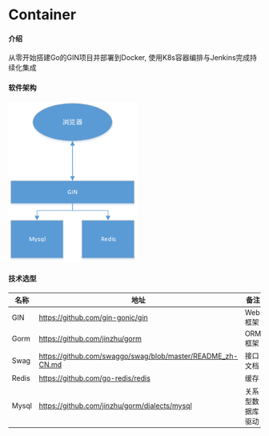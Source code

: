 # Container

#### 介绍
从零开始搭建Go的GIN项目并部署到Docker, 使用K8s容器编排与Jenkins完成持续化集成

#### 软件架构

![系统架构](resource/系统架构.png)


#### 技术选型
| 名称  | 地址                                          | 备注             |
| ----- | --------------------------------------------- | ---------------- |
| GIN   | https://github.com/gin-gonic/gin              | Web框架          |
| Gorm  | https://github.com/jinzhu/gorm                | ORM框架          |
| Swag  | https://github.com/swaggo/swag/blob/master/README_zh-CN.md | 接口文档         |
| Redis | https://github.com/go-redis/redis             | 缓存             |
| Mysql | https://github.com/jinzhu/gorm/dialects/mysql | 关系型数据库驱动   |

